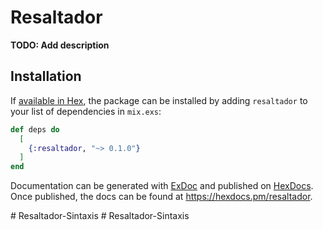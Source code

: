 # Resaltador

**TODO: Add description**

## Installation

If [available in Hex](https://hex.pm/docs/publish), the package can be installed
by adding `resaltador` to your list of dependencies in `mix.exs`:

```elixir
def deps do
  [
    {:resaltador, "~> 0.1.0"}
  ]
end
```

Documentation can be generated with [ExDoc](https://github.com/elixir-lang/ex_doc)
and published on [HexDocs](https://hexdocs.pm). Once published, the docs can
be found at <https://hexdocs.pm/resaltador>.

#   R e s a l t a d o r - S i n t a x i s  
 #   R e s a l t a d o r - S i n t a x i s  
 